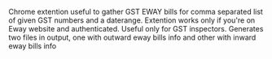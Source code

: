 Chrome extention useful to gather GST EWAY bills for comma separated list of given GST numbers and a daterange. Extention works only if you're on Eway website and authenticated. Useful only for GST inspectors.
Generates two files in output, one with outward eway bills info and other with inward eway bills info
